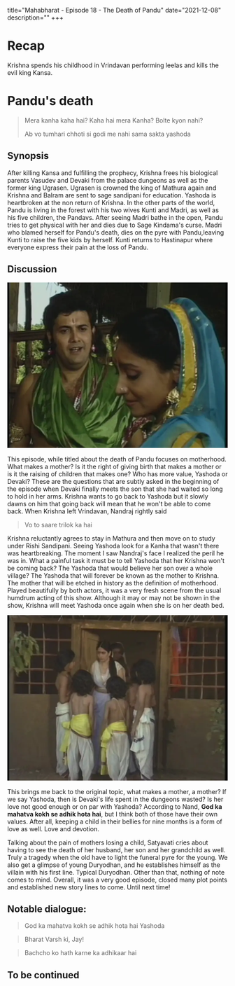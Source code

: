 title="Mahabharat - Episode 18 - The Death of Pandu"
date="2021-12-08"
description=""
+++ 
# Recap 
Krishna spends his childhood in Vrindavan performing leelas and kills the evil king Kansa.

# Pandu's death 
> Mera kanha kaha hai? Kaha hai mera Kanha? Bolte kyon nahi?
>
>Ab vo tumhari chhoti si godi me nahi sama sakta yashoda

## Synopsis
After killing Kansa and fulfilling the prophecy, Krishna frees his biological parents Vasudev and Devaki from the palace dungeons as well as the former king Ugrasen. Ugrasen is crowned the king of Mathura again and Krishna and Balram are sent to sage sandipani for education. Yashoda is heartbroken at the non return of Krishna. In the other parts of the world, Pandu is living in the forest with his two wives Kunti and Madri, as well as his five children, the Pandavs. After seeing Madri bathe in the open, Pandu tries to get physical with her and dies due to Sage Kindama's curse. Madri who blamed herself for Pandu's death, dies on the pyre with Pandu,leaving Kunti to raise the five kids by herself. Kunti returns to Hastinapur where everyone express their pain at the loss of Pandu.


## Discussion

![Yashoda learns the truth](/static/images/mahabharat/ep_18_1.webp)

This episode, while titled about the death of Pandu focuses on motherhood. What
makes a mother? Is it the right of giving birth that makes a mother or is it
the raising of children that makes one? Who has more value, Yashoda or Devaki?
These are the questions that are subtly asked in the beginning of the episode
when Devaki finally meets the son that she had waited so long to hold in her
arms. Krishna wants to go back to Yashoda but it slowly dawns on him that going
back will mean that he won't be able to come back. When Krishna left Vrindavan,
Nandraj rightly said    

> Vo to saare trilok ka hai

Krishna reluctantly agrees to stay in Mathura and then move on to study under
Rishi Sandipani. Seeing Yashoda look for a Kanha that wasn't there was
heartbreaking. The moment I saw Nandraj's face I realized the peril he was in.
What a painful task it must be to tell Yashoda that her Krishna won't be coming
back? The Yashoda that would believe her son over a whole village? The Yashoda
that will forever be known as the mother to Krishna. The mother that will be
etched in history as the definition of motherhood. Played beautifully by both
actors, it was a very fresh scene from the usual humdrum acting of this show.
Although it may or may not be shown in the show, Krishna will meet Yashoda once
again when she is on her death bed.

![Kunti and the Pandavs](/static/images/mahabharat/ep_18_2.webp)

This brings me back to the original topic, what makes a mother, a mother? If we
say Yashoda, then is Devaki's life spent in the dungeons wasted? Is her love
not good enough or on par with Yashoda? According to Nand, **God ka mahatva
kokh se adhik hota hai**, but I think both of those have their own values.
After all, keeping a child in their bellies for nine months is a form of love
as well. Love and devotion.

Talking about the pain of mothers losing a child, Satyavati cries about having
to see the death of her husband, her son and her grandchild as well. Truly a
tragedy when the old have to light the funeral pyre for the young. We also get
a glimpse of young Duryodhan, and he establishes himself as the villain with
his first line. Typical Duryodhan. Other than that, nothing of note comes to mind. 
Overall, it was a very good episode, closed many plot points and established new story lines to come. Until next time!



## Notable dialogue:
> God ka mahatva kokh se adhik hota hai Yashoda

> Bharat Varsh ki, Jay!

> Bachcho ko hath karne ka adhikaar hai

## To be continued

